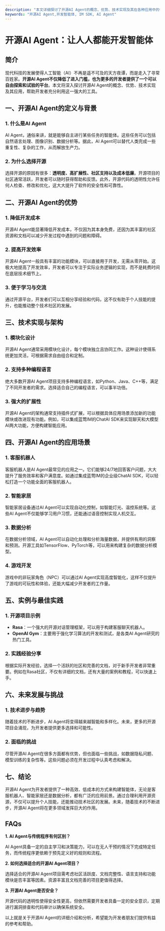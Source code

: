 ```yaml
---
description: "本文详细探讨了开源AI Agent的概念、优势、技术实现及其在各种应用中的使用，帮助开发者了解如何利用这一工具快速构建智能体。"
keywords: "开源AI Agent,开发智能体, IM SDK, AI Agent"
---
```

# 开源AI Agent：让人人都能开发智能体

## 简介

现代科技的发展使得人工智能（AI）不再是遥不可及的天方夜谭，而是走入了寻常百姓家。**开源AI Agent不仅降低了进入门槛，也为更多的开发者提供了一个可以自由探索和试验的平台**。本文将深入探讨开源AI Agent的概念、优势、技术实现及其应用，帮助开发者充分利用这一强大的工具。

## 一、开源AI Agent的定义与背景

### 1. 什么是AI Agent

AI Agent，通俗来讲，就是能够自主进行某些任务的智能体。这些任务可以包括自然语言处理、图像识别、数据分析等。据此，AI Agent可以替代人类完成一些重复性、复杂的工作，从而解放生产力。

### 2. 为什么选择开源

选择开源的原因有很多：**透明度、高扩展性、社区支持以及成本低廉**。开源项目的社区通常活跃，开发者可以随时获得帮助和反馈。此外，开源代码的透明性允许任何人检查、修改和优化，这大大提升了软件的安全性和可靠性。

## 二、开源AI Agent的优势

### 1. 降低开发成本

开源AI Agent能显著降低开发成本，不仅因为其本身免费，还因为其丰富的社区资源和文档可以减少开发过程中遇到的问题和障碍。

### 2. 提高开发效率

开源AI Agent一般具有丰富的功能模块，可以直接用于开发，无需从零开始。这极大地提高了开发效率，开发者可以专注于实际业务逻辑的实现，而不是耗费时间在底层技术细节上。

### 3. 便于学习与交流

通过开源平台，开发者们可以互相分享经验和代码，这不仅有助于个人技能的提升，也能推动整个技术社区的发展。

## 三、技术实现与架构

### 1. 模块化设计

开源AI Agent通常采用模块化设计，每个模块独立且协同工作。这种设计使得系统更加灵活，可根据需求自由组合和定制。

### 2. 支持多种编程语言

绝大多数开源AI Agent项目支持多种编程语言，如Python、Java、C++等，满足了不同开发者的需求。选择适合自己的编程语言，可以事半功倍。

### 3. 强大的扩展性

开源AI Agent的架构通常支持插件式扩展，可以根据具体应用场景添加新的功能模块或改进现有功能。例如，可以集成蓝莺IM的ChatAI SDK来实现聊天和大模型AI两大功能，方便构建智能应用。

## 四、开源AI Agent的应用场景

### 1. 客服机器人

客服机器人是AI Agent最常见的应用之一。它们能够24/7地回答客户问题，大大提升了服务效率和客户满意度。如通过集成蓝莺IM的企业级ChatAI SDK，可以轻松打造一个功能全面的客服机器人。

### 2. 智能家居

智能家居设备通过AI Agent可以实现自动化控制，如智能灯光、温控系统等。这些AI Agent不仅能够学习用户习惯，还能通过语音控制实现人机交互。

### 3. 数据分析

在数据分析领域，AI Agent可以自动化处理和分析海量数据，并提供有用的洞察和预测。开源工具如TensorFlow、PyTorch等，可以用来构建复杂的数据分析模型。

### 4. 游戏开发

游戏中的非玩家角色（NPC）可以通过AI Agent实现高度智能化，这样不仅提升了游戏的可玩性和体验，还能大幅减少开发者的工作量。

## 五、实例与最佳实践

### 1. 开源项目示例

- **Rasa**：一个强大的开源对话管理框架，可以用于构建客服聊天机器人。
- **OpenAI Gym**：主要用于强化学习算法的开发和测试，是各类AI Agent研究的热门工具。

### 2. 实践经验分享

根据实际开发经验，选择一个活跃的社区和完善的文档，对于新手开发者非常重要。例如在Rasa社区，不仅有详细的文档，还有大量的案例和教程，可以快速上手。

## 六、未来发展与挑战

### 1. 技术进步与趋势

随着技术的不断进步，AI Agent将变得越来越智能和多样化。未来，更多的开源项目会涌现，为开发者提供更多选择和可能性。

### 2. 面临的挑战

尽管开源AI Agent在很多方面都有优势，但也面临一些挑战，如数据隐私问题、模型训练的复杂性等。这些问题必须在开发过程中认真考虑和解决。

## 七、结论

开源AI Agent为开发者提供了一种高效、低成本的方式来构建智能体，无论是客服机器人、智能家居还是数据分析，都有广泛的应用前景。通过合理利用开源资源，不仅可以提升个人技能，还能推动技术社区的发展。未来，随着技术的不断进步，开源AI Agent将在更多领域发挥巨大的作用。

## FAQs

**1. AI Agent与传统程序有何区别？**

AI Agent具备一定的自主学习和决策能力，可以在无人干预的情况下完成特定任务，而传统程序更依赖于预先定义好的规则和流程。

**2. 如何选择适合的开源AI Agent项目？**

选择适合的开源AI Agent项目需考虑社区活跃度、文档完整性、语言支持和功能模块是否丰富等因素。资源丰富且文档完善的项目更值得选择。

**3. 开源AI Agent是否安全？**

开源代码的透明性使得安全性更高，但依然需要开发者具备一定的安全意识，定期进行漏洞排查和代码审计以确保系统安全。

以上就是关于开源AI Agent的详细介绍和分析，希望能为开发者朋友们提供有益的参考和帮助。
